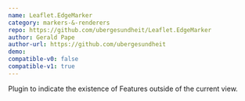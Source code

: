 ```yaml
---
name: Leaflet.EdgeMarker
category: markers-&-renderers
repo: https://github.com/ubergesundheit/Leaflet.EdgeMarker
author: Gerald Pape
author-url: https://github.com/ubergesundheit
demo: 
compatible-v0: false
compatible-v1: true
---
```


Plugin to indicate the existence of Features outside of the current view.
